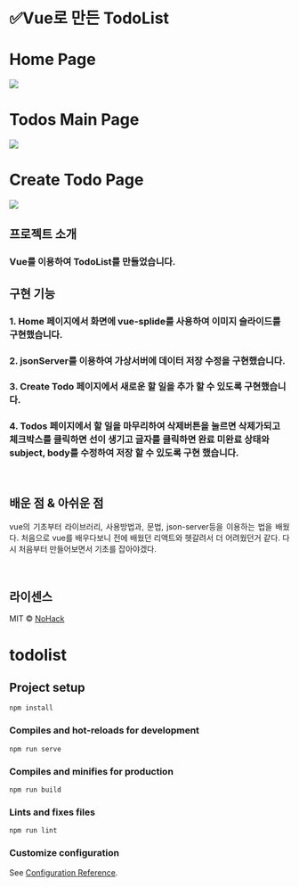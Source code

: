 
# ✅Vue로 만든 TodoList
<p align="center">
  <h1>Home Page</h1>
  <img src="https://user-images.githubusercontent.com/118826450/220271373-6e394d1e-8e8e-4ea4-8d13-89e0a5c91137.JPG">
</p>
<p align="center">
  <h1>Todos Main Page</h1>
  <img src="https://user-images.githubusercontent.com/118826450/220271437-8c9e2b81-4279-4833-ad8d-e45e0694d1a9.JPG">
</p>
<p align="center">
  <h1>Create Todo Page</h1>
  <img src="https://user-images.githubusercontent.com/118826450/220271457-f8bbe58f-55e5-4d58-ab50-43649ed8adb8.JPG">
</p>



## 프로젝트 소개

### Vue를 이용하여 TodoList를 만들었습니다.



## 구현 기능

### 1. Home 페이지에서 화면에 vue-splide를 사용하여 이미지 슬라이드를 구현했습니다.

### 2. jsonServer를 이용하여 가상서버에 데이터 저장 수정을 구현했습니다.

### 3. Create Todo 페이지에서 새로운 할 일을 추가 할 수 있도록 구현했습니다.

### 4. Todos 페이지에서 할 일을 마무리하여 삭제버튼을 눌르면 삭제가되고 체크박스를 클릭하면 선이 생기고 글자를 클릭하면 완료 미완료 상태와 subject, body를 수정하여 저장 할 수 있도록 구현 했습니다.

<br>

## 배운 점 & 아쉬운 점

<p align="justify">
vue의 기초부터 라이브러리, 사용방법과, 문법, json-server등을 이용하는 법을 배웠다. 처음으로 vue를 배우다보니 전에 배웠던 리액트와 헷갈려서 더 어려웠던거 같다. 다시 처음부터 만들어보면서 기초를 잡아야겠다.  
</p>

<br>

## 라이센스

MIT &copy; [NoHack](mailto:lbjp114@gmail.com)

<!-- Stack Icon Refernces -->

[js]: /images/stack/javascript.svg
[ts]: /images/stack/typescript.svg
[react]: /images/stack/react.svg
[node]: /images/stack/node.svg

# todolist

## Project setup
```
npm install
```

### Compiles and hot-reloads for development
```
npm run serve
```

### Compiles and minifies for production
```
npm run build
```

### Lints and fixes files
```
npm run lint
```

### Customize configuration
See [Configuration Reference](https://cli.vuejs.org/config/).

